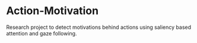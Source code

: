 # Action-Motivation
Research project to detect motivations behind actions using saliency based attention and gaze following.
